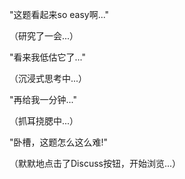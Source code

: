 "这题看起来so easy啊..."

（研究了一会...）

"看来我低估它了..."

（沉浸式思考中...）

"再给我一分钟..."

（抓耳挠腮中...）

"卧槽，这题怎么这么难!"

（默默地点击了Discuss按钮，开始浏览...）